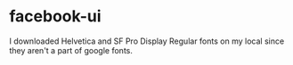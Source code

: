 # facebook-ui
I downloaded Helvetica and SF Pro Display Regular fonts on my local since they aren't a part of google fonts. 
